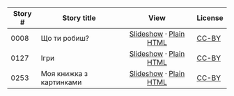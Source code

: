 Story # | Story title | View | License
-------- | -----------  |:-------:| -------
0008 | Що ти робиш? | <a href="https://global-asp.github.io/stories/uk/0008_що-ти-робиш_slides.html" target="_blank">Slideshow</a> · [Plain HTML](https://global-asp.github.io/stories/uk/0008_що-ти-робиш.html) | [CC-BY](https://creativecommons.org/licenses/by/3.0/)
0127 | Ігри | <a href="https://global-asp.github.io/stories/uk/0127_ігри_slides.html" target="_blank">Slideshow</a> · [Plain HTML](https://global-asp.github.io/stories/uk/0127_ігри.html) | [CC-BY](https://creativecommons.org/licenses/by/3.0/)
0253 | Моя книжка з картинками | <a href="https://global-asp.github.io/stories/uk/0253_моя-книжка-з-картинками_slides.html" target="_blank">Slideshow</a> · [Plain HTML](https://global-asp.github.io/stories/uk/0253_моя-книжка-з-картинками.html) | [CC-BY](https://creativecommons.org/licenses/by/3.0/)
